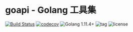 # goapi - Golang 工具集

[![Build Status](https://secure.travis-ci.org/mymmsc/goapi.png)](https://travis-ci.org/mymmsc/goapi)
[![codecov](https://codecov.io/gh/mymmsc/goapi/branch/master/graph/badge.svg)](https://codecov.io/gh/mymmsc/goapi)
![Golang 1.11.4+](https://img.shields.io/badge/Golang-1.11.4+-orange.svg?style=flat)
![tag](https://img.shields.io/github/tag/mymmsc/goapi.svg?style=flat)
![license](https://img.shields.io/github/license/mymmsc/goapi.svg)

###

